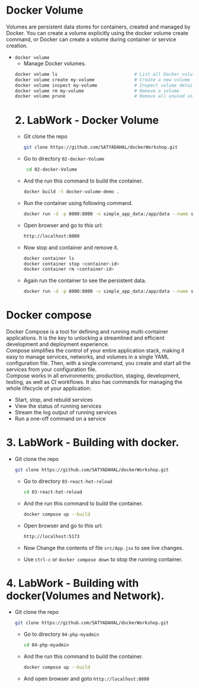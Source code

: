 # Docker Volume
  Volumes are persistent data stores for containers, created and managed by Docker. You can create a volume explicitly using the docker volume create command, or Docker can create a volume during container or service creation.
- `docker volume`
  - Manage Docker volumes.
  ~~~bash
  docker volume ls                             # List all Docker volumes
  docker volume create my-volume               # Create a new volume
  docker volume inspect my-volume              # Inspect volume details
  docker volume rm my-volume                   # Remove a volume
  docker volume prune                          # Remove all unused volumes
  ~~~
  # 2. LabWork - Docker Volume
  - Git clone the repo
    ```bash
    git clone https://github.com/SATYADAHAL/dockerWorkshop.git
    ```
  - Go to directory `02-docker-Volume`
    ```bash
     cd 02-docker-Volume
    ```
  - And the run this command to build the container.
    ```bash
    docker build -t docker-volume-demo .
    ```
  - Run the container using following command.
    ```bash
    docker run -d -p 8000:8000 -v simple_app_data:/app/data --name simple_volume_container docker-volume-demo
    ```
  - Open browser and go to this url:
    ```bash
    http://localhost:8000
    ```
  - Now stop and container and remove it.
    ```bash
    docker container ls
    docker container stop <container-id>
    docker container rm <container-id>
    ```
  - Again run the container to see the persistent data.
    ```bash
    docker run -d -p 8000:8000 -v simple_app_data:/app/data --name simple_volume_container docker-volume-demo
    ```

# Docker compose
Docker Compose is a tool for defining and running multi-container applications. It is the key to unlocking a streamlined and efficient development and deployment experience.<br>
Compose simplifies the control of your entire application stack, making it easy to manage services, networks, and volumes in a single YAML configuration file. Then, with a single command, you create and start all the services from your configuration file.<br>
Compose works in all environments; production, staging, development, testing, as well as CI workflows. It also has commands for managing the whole lifecycle of your application:
- Start, stop, and rebuild services
- View the status of running services
- Stream the log output of running services
- Run a one-off command on a service
  
# 3. LabWork - Building with docker.
- Git clone the repo
    ```bash
    git clone https://github.com/SATYADAHAL/dockerWorkshop.git
    ```
  - Go to directory `03-react-hot-reload`
    ```bash
    cd 03-react-hot-reload
    ```
  - And the run this command to build the container.
    ```bash
    docker compose up --build
    ```

  - Open browser and go to this url:
    ```bash
    http://localhost:5173
    ```
  - Now Change the contents of file `src/App.jsx` to see live changes.
 
  - Use `ctrl-c` or `docker compose down` to stop the running container.

# 4. LabWork - Building with docker(Volumes and Network).
- Git clone the repo
    ```bash
    git clone https://github.com/SATYADAHAL/dockerWorkshop.git
    ```
  - Go to directory `04-php-myadmin`
    ```bash
    cd 04-php-myadmin
    ```
  - And the run this command to build the container.
    ```bash
    docker compose up --build
    ```
  - And open browser and goto `http://localhost:8080`
